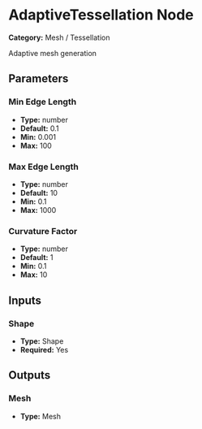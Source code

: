 
# AdaptiveTessellation Node

**Category:** Mesh / Tessellation

Adaptive mesh generation

## Parameters


### Min Edge Length
- **Type:** number
- **Default:** 0.1
- **Min:** 0.001
- **Max:** 100



### Max Edge Length
- **Type:** number
- **Default:** 10
- **Min:** 0.1
- **Max:** 1000



### Curvature Factor
- **Type:** number
- **Default:** 1
- **Min:** 0.1
- **Max:** 10



## Inputs


### Shape
- **Type:** Shape
- **Required:** Yes



## Outputs


### Mesh
- **Type:** Mesh




